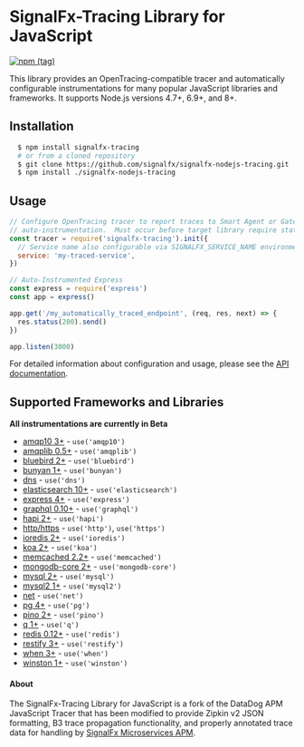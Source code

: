 # SignalFx-Tracing Library for JavaScript

[![npm (tag)](https://img.shields.io/npm/v/signalfx-tracing.svg)](https://www.npmjs.com/package/signalfx-tracing)

This library provides an OpenTracing-compatible tracer and automatically configurable instrumentations for many popular JavaScript libraries and frameworks.  It supports Node.js versions 4.7+, 6.9+, and 8+.

## Installation

```bash
  $ npm install signalfx-tracing
  # or from a cloned repository
  $ git clone https://github.com/signalfx/signalfx-nodejs-tracing.git
  $ npm install ./signalfx-nodejs-tracing
```

## Usage

```javascript
// Configure OpenTracing tracer to report traces to Smart Agent or Gateway and initiate
// auto-instrumentation.  Must occur before target library require statements.
const tracer = require('signalfx-tracing').init({
  // Service name also configurable via SIGNALFX_SERVICE_NAME environment variable
  service: 'my-traced-service',
})

// Auto-Instrumented Express
const express = require('express')
const app = express()

app.get('/my_automatically_traced_endpoint', (req, res, next) => {
  res.status(200).send()
})

app.listen(3000)
```

For detailed information about configuration and usage, please see the [API documentation](./docs/API.md).

## Supported Frameworks and Libraries

**All instrumentations are currently in Beta**

* [amqp10 3+](https://github.com/noodlefrenzy/node-amqp10) - `use('amqp10')`
* [amqplib 0.5+](http://www.squaremobius.net/amqp.node/) - `use('amqplib')`
* [bluebird 2+](https://github.com/petkaantonov/bluebird) - `use('bluebird')`
* [bunyan 1+](https://github.com/trentm/node-bunyan) - `use('bunyan')`
* [dns](https://nodejs.org/api/dns.html) - `use('dns')`
* [elasticsearch 10+](https://www.elastic.co/guide/en/elasticsearch/client/javascript-api/current/index.html) - `use('elasticsearch')`
* [express 4+](http://expressjs.com/) - `use('express')`
* [graphql 0.10+](https://github.com/graphql/graphql-js) - `use('graphql')`
* [hapi 2+](https://hapijs.com/) - `use('hapi')`
* [http/https](https://nodejs.org/api/http.html) - `use('http')`, `use('https')`
* [ioredis 2+](https://github.com/luin/ioredis) - `use('ioredis')`
* [koa 2+](https://koajs.com/) - `use('koa')`
* [memcached 2.2+](https://github.com/3rd-Eden/memcached) - `use('memcached')`
* [mongodb-core 2+](https://github.com/mongodb-js/mongodb-core) - `use('mongodb-core')`
* [mysql 2+](https://github.com/mysqljs/mysql) - `use('mysql')`
* [mysql2 1+](https://github.com/sidorares/node-mysql2) - `use('mysql2')`
* [net](https://nodejs.org/api/net.html) - `use('net')`
* [pg 4+](https://github.com/brianc/node-postgres) - `use('pg')`
* [pino 2+](http://getpino.io/#/) - `use('pino')`
* [q 1+](https://github.com/kriskowal/q) - `use('q')`
* [redis 0.12+](https://github.com/NodeRedis/node_redis) - `use('redis')`
* [restify 3+](http://restify.com/) - `use('restify')`
* [when 3+](https://github.com/cujojs/when) - `use('when')`
* [winston 1+](https://github.com/winstonjs/winston) - `use('winston')`

#### About
The SignalFx-Tracing Library for JavaScript is a fork of the DataDog APM JavaScript Tracer that has been modified to provide Zipkin v2 JSON formatting, B3 trace propagation functionality, and properly annotated trace data for handling by [SignalFx Microservices APM](https://docs.signalfx.com/en/latest/apm/apm-overview/index.html).